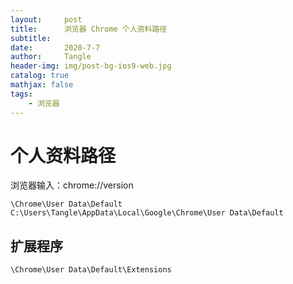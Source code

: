 ```yaml
---
layout:     post
title:      浏览器 Chrome 个人资料路径
subtitle:   
date:       2020-7-7
author:     Tangle
header-img: img/post-bg-ios9-web.jpg
catalog: true
mathjax: false
tags:
    - 浏览器
---
```


# 个人资料路径

浏览器输入：chrome://version

```
\Chrome\User Data\Default
C:\Users\Tangle\AppData\Local\Google\Chrome\User Data\Default
```

## 扩展程序

```
\Chrome\User Data\Default\Extensions
```
